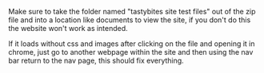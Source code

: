 Make sure to take the folder named "tastybites site test files" out of the zip file and into a location like documents to view the site, if you don't do this the website won't work as intended. 

If it loads without css and images after clicking on the file and opening it in chrome, just go to another webpage within the site and then using the nav bar return to the nav page, this should fix everything.
